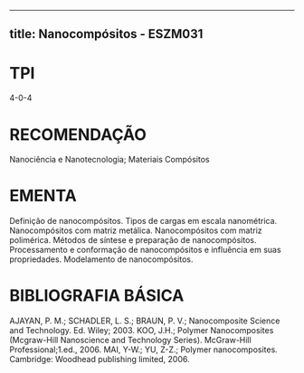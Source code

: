 
---
title: Nanocompósitos - ESZM031 
---

# TPI

4-0-4

# RECOMENDAÇÃO

Nanociência e Nanotecnologia; Materiais Compósitos

# EMENTA

Definição de nanocompósitos. Tipos de cargas em escala nanométrica. Nanocompósitos com matriz metálica. Nanocompósitos com matriz polimérica. Métodos de síntese e preparação de nanocompósitos. Processamento e conformação de nanocompósitos e influência em suas propriedades. Modelamento de nanocompósitos.

# BIBLIOGRAFIA BÁSICA

AJAYAN, P. M.; SCHADLER, L. S.; BRAUN, P. V.; Nanocomposite Science and Technology. Ed. Wiley; 2003.
KOO, J.H.; Polymer Nanocomposites (Mcgraw-Hill Nanoscience and Technology Series). McGraw-Hill Professional;1.ed., 2006.
MAI, Y-W.; YU, Z-Z.; Polymer nanocomposites. Cambridge: Woodhead publishing limited, 2006.
        